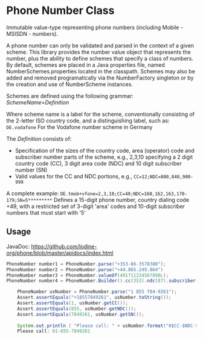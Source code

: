 # Phone Number Class
Immutable value-type representing phone numbers (including Mobile - MSISDN - numbers).

A phone number can only be validated and parsed in the context of a given scheme. This library provides the number value object that represents the number, plus the ability to define schemes that specify a class of numbers.
By default, schemes are placed in a Java properties file, named NumberSchemes.properties located in the classpath.
Schemes may also be added and removed programatically via the NumberFactory singleton or by the creation and use of NumberScheme instances.

Schemes are defined using the following grammar:
*SchemeName*=*Definition*

Where scheme name is a label for the scheme, conventionally consisting of the 2-letter ISO country code, and a distinguishing label, such as:
``DE.vodafone``
For the Vodafone number scheme in Germany

The *Definition* consists of:
* Specification of the sizes of the country code, area (operator) code and subscriber number parts of the scheme, e.g.,
2,3,10 specifying a 2 digit country code (CC), 3 digit area code (NDC) and 10 digit subscriber number (SN)
* Valid values for the CC and NDC portions, e.g., ``CC=12;NDC=800,840,900-999``

A complete example:
``DE.tmob+vfone=2,3,10;CC=49;NDC=160,162,163,170-179;SN=5*********``
Defines a 15-digit phone number, country dialing code +49, with a restricted set of 3-digit 'area' codes and 10-digit subscriber numbers that must start with '5'

## Usage
JavaDoc: https://github.com/Iodine-org/phone/blob/master/apidocs/index.html
```java
PhoneNumber number1 = PhoneNumber.parse("+353-86-3578380");
PhoneNumber number2 = PhoneNumber.parse("+44.865.249.864")
PhoneNumber number3 = PhoneNumber.valueOf(491711234567890L);
PhoneNumber number4 = PhoneNumber.Builder().cc(353).ndc(87).subscriber(3538080).build();

    PhoneNumber usNumber = PhoneNumber.parse("1 855 784-9261");
    Assert.assertEquals("+18557849261", usNumber.toString());
    Assert.assertEquals(1, usNumber.getCC());
    Assert.assertEquals(855, usNumber.getNDC());
    Assert.assertEquals(7849261, usNumber.getSN());
    
    System.out.println ( "Please call: " + usNumber.format("0$CC-$NDC-$SN"));
    Please call: 01-855-7849261
```
